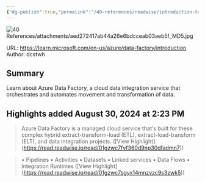 ```yaml
---
{"dg-publish":true,"permalink":"/40-references/readwise/introduction-to-azure-data-factory-azure-data-factory/","tags":["rw/articles"]}
---
```


![40 References/attachments/aed272417ab44a26e6bdcceab03aeb5f_MD5.jpg](/img/user/40%20References/attachments/aed272417ab44a26e6bdcceab03aeb5f_MD5.jpg)
  
URL: https://learn.microsoft.com/en-us/azure/data-factory/introduction
Author: dcstwh

## Summary

Learn about Azure Data Factory, a cloud data integration service that orchestrates and automates movement and transformation of data.

## Highlights added August 30, 2024 at 2:23 PM
>Azure Data Factory is a managed cloud service that's built for these complex hybrid extract-transform-load (ETL), extract-load-transform (ELT), and data integration projects. ([View Highlight] (https://read.readwise.io/read/01gzwc7fvf360d9np30dfadmn7))


>• Pipelines
>• Activities
>• Datasets
>• Linked services
>• Data Flows
>• Integration Runtimes ([View Highlight] (https://read.readwise.io/read/01gzwc7sgyx14mnzvzc9s3zwk5))


